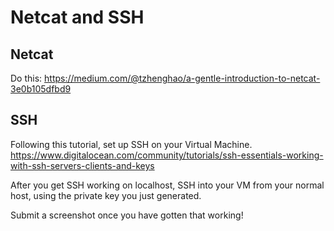# Netcat and SSH
## Netcat 

Do this: <https://medium.com/@tzhenghao/a-gentle-introduction-to-netcat-3e0b105dfbd9>

## SSH

Following this tutorial, set up SSH on your Virtual Machine. <https://www.digitalocean.com/community/tutorials/ssh-essentials-working-with-ssh-servers-clients-and-keys>

After you get SSH working on localhost, SSH into your VM from your normal host, using the private key you just generated. 

Submit a screenshot once you have gotten that working!

